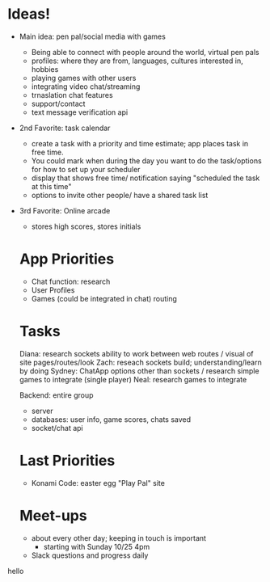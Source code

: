 # Ideas!

- Main idea: pen pal/social media with games
    - Being able to connect with people around the world, virtual pen pals
    - profiles: where they are from, languages, cultures interested in, hobbies
    - playing games with other users
    - integrating video chat/streaming
    - trnaslation chat features
    - support/contact
    - text message verification api
- 2nd Favorite: task calendar
    - create a task with a priority and time estimate; app places task in free time.
    - You could mark when during the day you want to do the task/options for how to set up your scheduler
    - display that shows free time/ notification saying "scheduled the task at this time"
    - options to invite other people/ have a shared task list
- 3rd Favorite: Online arcade
    - stores high scores, stores initials



    # App Priorities

    - Chat function: research
    - User Profiles
    - Games (could be integrated in chat) routing


    # Tasks
    Diana: research sockets ability to work between web routes / visual of site pages/routes/look
    Zach: reseach sockets build; understanding/learn by doing
    Sydney: ChatApp options other than sockets / research simple games to integrate (single player)
    Neal: research games to integrate

    Backend: entire group
    - server
    - databases: user info, game scores, chats saved
    - socket/chat api


    # Last Priorities
    - Konami Code: easter egg "Play Pal" site


    # Meet-ups
    - about every other day; keeping in touch is important
        - starting with Sunday 10/25 4pm
    - Slack questions and progress daily

hello

